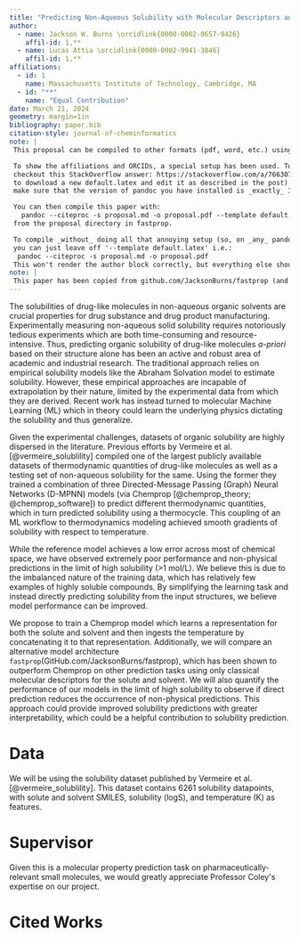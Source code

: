 ```yaml
---
title: "Predicting Non-Aqueous Solubility with Molecular Descriptors and Message Passing Neural Networks"
author: 
  - name: Jackson W. Burns \orcidlink{0000-0002-0657-9426}
    affil-id: 1,**
  - name: Lucas Attia \orcidlink{0000-0002-9941-3846}
    affil-id: 1,**
affiliations:
  - id: 1
    name: Massachusetts Institute of Technology, Cambridge, MA
  - id: "**"
    name: "Equal Contribution"
date: March 21, 2024
geometry: margin=1in
bibliography: paper.bib
citation-style: journal-of-cheminformatics
note: |
 This proposal can be compiled to other formats (pdf, word, etc.) using pandoc.

 To show the affiliations and ORCIDs, a special setup has been used. To recreate it locally,
 checkout this StackOverflow answer: https://stackoverflow.com/a/76630771 (this will require you
 to download a new default.latex and edit it as described in the post) _or_
 make sure that the version of pandoc you have installed is _exactly_ 3.1.6

 You can then compile this paper with:
   pandoc --citeproc -s proposal.md -o proposal.pdf --template default.latex
 from the proposal directory in fastprop.

 To compile _without_ doing all that annoying setup (so, on _any_ pandoc version),
 you can just leave off '--template default.latex' i.e.:
  pandoc --citeproc -s proposal.md -o proposal.pdf
 This won't render the author block correctly, but everything else should work fine.
note: |
 This paper has been copied from github.com/JacksonBurns/fastprop (and modified).
---
```


The solubilities of drug-like molecules in non-aqueous organic solvents are crucial properties for drug substance and drug product manufacturing.
Experimentally measuring non-aqueous solid solubility requires notoriously tedious experiments which are both time-consuming and resource-intensive.
Thus, predicting organic solubility of drug-like molecules _a-priori_ based on their structure alone has been an active and robust area of academic and industrial research.
The traditional approach relies on empirical solubility models like the Abraham Solvation model to estimate solubility.
However, these empirical approaches are incapable of extrapolation by their nature, limited by the experimental data from which they are derived.
Recent work has instead turned to molecular Machine Learning (ML) which in theory could learn the underlying physics dictating the solubility and thus generalize.

Given the experimental challenges, datasets of organic solubility are highly dispersed in the literature.
Previous efforts by Vermeire et al. [@vermeire_solublility] compiled one of the largest publicly available datasets of thermodynamic quantities of drug-like molecules as well as a testing set of non-aqueous solubility for the same.
Using the former they trained a combination of three Directed-Message Passing (Graph) Neural Networks (D-MPNN) models (via Chemprop [@chemprop_theory; @chemprop_software]) to predict different thermodynamic quantities, which in turn predicted solubility using a thermocycle.
This coupling of an ML workflow to thermodynamics modeling achieved smooth gradients of solubility with respect to temperature.

While the reference model achieves a low error across most of chemical space, we have observed extremely poor performance and non-physical predictions in the limit of high solubility (>1 mol/L).
We believe this is due to the imbalanced nature of the training data, which has relatively few examples of highly soluble compounds.
By simplifying the learning task and instead directly predicting solubility from the input structures, we believe model performance can be improved.

We propose to train a Chemprop model which learns a representation for both the solute and solvent and then ingests the temperature by concatenating it to that representation.
Additionally, we will compare an alternative model architecture `fastprop`(GitHub.com/JacksonBurns/fastprop), which has been shown to outperform Chemprop on other prediction tasks using only classical molecular descriptors for the solute and solvent.
We will also quantify the performance of our models in the limit of high solubility to observe if direct prediction reduces the occurrence of non-physical predictions.
This approach could provide improved solubility predictions with greater interpretability, which could be a helpful contribution to solubility prediction.

# Data
We will be using the solubility dataset published by Vermeire et al. [@vermeire_solublility].
This dataset contains 6261 solubility datapoints, with solute and solvent SMILES, solubility (logS), and temperature (K) as features.

# Supervisor 
Given this is a molecular property prediction task on pharmaceutically-relevant small molecules, we would greatly appreciate Professor Coley's expertise on our project.

# Cited Works